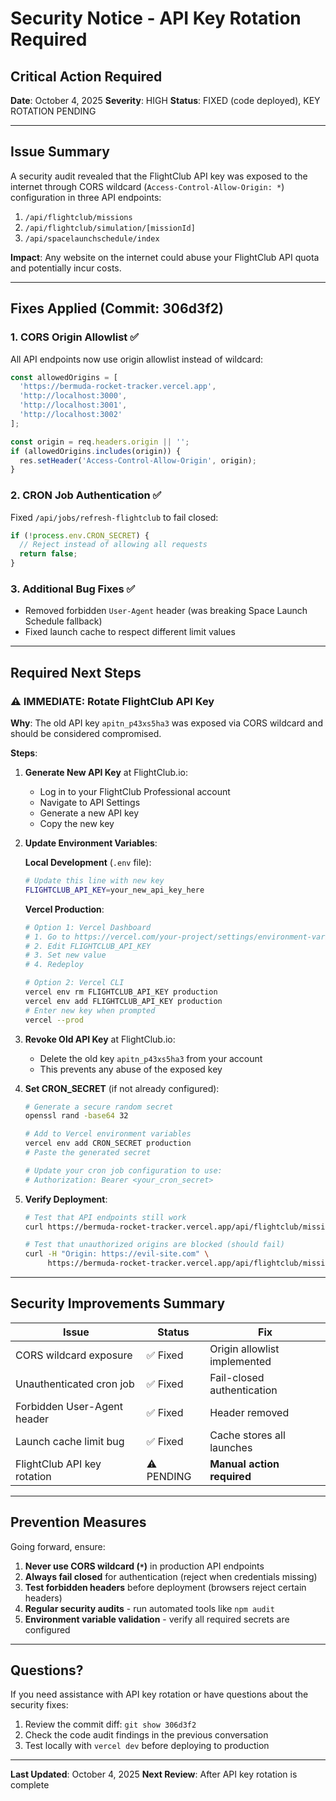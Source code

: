 # Security Notice - API Key Rotation Required

## Critical Action Required

**Date**: October 4, 2025
**Severity**: HIGH
**Status**: FIXED (code deployed), KEY ROTATION PENDING

---

## Issue Summary

A security audit revealed that the FlightClub API key was exposed to the internet through CORS wildcard (`Access-Control-Allow-Origin: *`) configuration in three API endpoints:

1. `/api/flightclub/missions`
2. `/api/flightclub/simulation/[missionId]`
3. `/api/spacelaunchschedule/index`

**Impact**: Any website on the internet could abuse your FlightClub API quota and potentially incur costs.

---

## Fixes Applied (Commit: 306d3f2)

### 1. CORS Origin Allowlist ✅
All API endpoints now use origin allowlist instead of wildcard:

```typescript
const allowedOrigins = [
  'https://bermuda-rocket-tracker.vercel.app',
  'http://localhost:3000',
  'http://localhost:3001',
  'http://localhost:3002'
];

const origin = req.headers.origin || '';
if (allowedOrigins.includes(origin)) {
  res.setHeader('Access-Control-Allow-Origin', origin);
}
```

### 2. CRON Job Authentication ✅
Fixed `/api/jobs/refresh-flightclub` to fail closed:

```typescript
if (!process.env.CRON_SECRET) {
  // Reject instead of allowing all requests
  return false;
}
```

### 3. Additional Bug Fixes ✅
- Removed forbidden `User-Agent` header (was breaking Space Launch Schedule fallback)
- Fixed launch cache to respect different limit values

---

## Required Next Steps

### ⚠️ IMMEDIATE: Rotate FlightClub API Key

**Why**: The old API key `apitn_p43xs5ha3` was exposed via CORS wildcard and should be considered compromised.

**Steps**:

1. **Generate New API Key** at FlightClub.io:
   - Log in to your FlightClub Professional account
   - Navigate to API Settings
   - Generate a new API key
   - Copy the new key

2. **Update Environment Variables**:

   **Local Development** (`.env` file):
   ```bash
   # Update this line with new key
   FLIGHTCLUB_API_KEY=your_new_api_key_here
   ```

   **Vercel Production**:
   ```bash
   # Option 1: Vercel Dashboard
   # 1. Go to https://vercel.com/your-project/settings/environment-variables
   # 2. Edit FLIGHTCLUB_API_KEY
   # 3. Set new value
   # 4. Redeploy

   # Option 2: Vercel CLI
   vercel env rm FLIGHTCLUB_API_KEY production
   vercel env add FLIGHTCLUB_API_KEY production
   # Enter new key when prompted
   vercel --prod
   ```

3. **Revoke Old API Key** at FlightClub.io:
   - Delete the old key `apitn_p43xs5ha3` from your account
   - This prevents any abuse of the exposed key

4. **Set CRON_SECRET** (if not already configured):
   ```bash
   # Generate a secure random secret
   openssl rand -base64 32

   # Add to Vercel environment variables
   vercel env add CRON_SECRET production
   # Paste the generated secret

   # Update your cron job configuration to use:
   # Authorization: Bearer <your_cron_secret>
   ```

5. **Verify Deployment**:
   ```bash
   # Test that API endpoints still work
   curl https://bermuda-rocket-tracker.vercel.app/api/flightclub/missions

   # Test that unauthorized origins are blocked (should fail)
   curl -H "Origin: https://evil-site.com" \
        https://bermuda-rocket-tracker.vercel.app/api/flightclub/missions
   ```

---

## Security Improvements Summary

| Issue | Status | Fix |
|-------|--------|-----|
| CORS wildcard exposure | ✅ Fixed | Origin allowlist implemented |
| Unauthenticated cron job | ✅ Fixed | Fail-closed authentication |
| Forbidden User-Agent header | ✅ Fixed | Header removed |
| Launch cache limit bug | ✅ Fixed | Cache stores all launches |
| FlightClub API key rotation | ⚠️ PENDING | **Manual action required** |

---

## Prevention Measures

Going forward, ensure:

1. **Never use CORS wildcard (`*`)** in production API endpoints
2. **Always fail closed** for authentication (reject when credentials missing)
3. **Test forbidden headers** before deployment (browsers reject certain headers)
4. **Regular security audits** - run automated tools like `npm audit`
5. **Environment variable validation** - verify all required secrets are configured

---

## Questions?

If you need assistance with API key rotation or have questions about the security fixes:

1. Review the commit diff: `git show 306d3f2`
2. Check the code audit findings in the previous conversation
3. Test locally with `vercel dev` before deploying to production

---

**Last Updated**: October 4, 2025
**Next Review**: After API key rotation is complete
